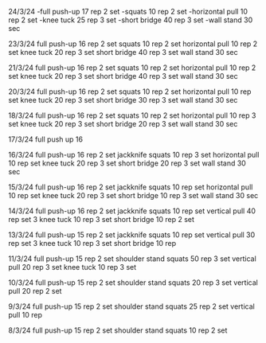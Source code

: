 24/3/24
-full push-up 17 rep 2 set
-squats 10 rep 2 set
-horizontal pull 10 rep 2 set
-knee tuck 25 rep 3 set
-short bridge 40 rep 3 set
-wall stand 30 sec

23/3/24
full push-up 16 rep 2 set
squats 10 rep 2 set
horizontal pull 10 rep 2 set
knee tuck 20 rep 3 set
short bridge 40 rep 3 set
wall stand 30 sec

21/3/24
full push-up 16 rep 2 set
squats 10 rep 2 set
horizontal pull 10 rep 2 set
knee tuck 20 rep 3 set
short bridge 40 rep 3 set
wall stand 30 sec

20/3/24
full push-up 16 rep 2 set
squats 10 rep 2 set
horizontal pull 10 rep  set
knee tuck 20 rep 3 set
short bridge 30 rep 3 set
wall stand 30 sec

18/3/24
full push-up 16 rep 2 set
squats 10 rep 2 set
horizontal pull 10 rep 3 set
knee tuck 20 rep 3 set
short bridge 20 rep 3 set
wall stand 30 sec

17/3/24
full push up 16

16/3/24
full push-up 16 rep 2 set
jackknife squats 10 rep 3 set
horizontal pull 10 rep  set
knee tuck 20 rep 3 set
short bridge 20 rep 3 set
wall stand 30 sec

15/3/24
full push-up 16 rep 2 set
jackknife squats 10 rep  set
horizontal pull 10 rep  set
knee tuck 20 rep 3 set
short bridge 10 rep 3 set
wall stand 30 sec

14/3/24
full push-up 16 rep 2 set
jackknife squats 10 rep  set
vertical pull 40 rep set 3
knee tuck 10 rep 3 set
short bridge 10 rep 2 set

13/3/24
full push-up 15 rep 2 set
jackknife squats 10 rep  set
vertical pull 30 rep set 3
knee tuck 10 rep 3 set
short bridge 10 rep

11/3/24
full push-up 15 rep 2 set
shoulder stand squats 50 rep 3 set
vertical pull 20 rep 3 set
knee tuck 10 rep 3 set

10/3/24
full push-up 15 rep 2 set
shoulder stand squats 20 rep 3 set
vertical pull 20 rep 2 set

9/3/24
full push-up 15 rep 2 set
shoulder stand squats 25 rep 2 set
vertical pull 10 rep

8/3/24
full push-up 15 rep 2 set
shoulder stand squats 10 rep 2 set
